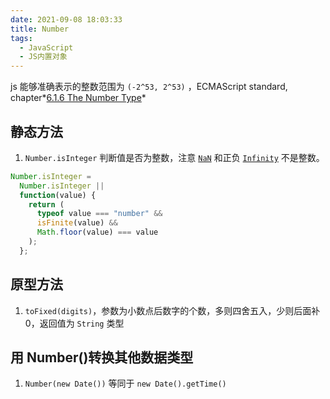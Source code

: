 ```yaml
---
date: 2021-09-08 18:03:33
title: Number
tags:
  - JavaScript
  - JS内置对象
---
```


js 能够准确表示的整数范围为 `(-2^53, 2^53)` ，ECMAScript standard, chapter*[6.1.6 The Number Type](https://www.ecma-international.org/ecma-262/#sec-ecmascript-language-types-number-type)*

## 静态方法

1. `Number.isInteger` 判断值是否为整数，注意 [`NaN`](https://developer.mozilla.org/zh-CN/docs/Web/JavaScript/Reference/Global_Objects/NaN) 和正负 [`Infinity`](https://developer.mozilla.org/zh-CN/docs/Web/JavaScript/Reference/Global_Objects/Infinity) 不是整数。

```js
Number.isInteger =
  Number.isInteger ||
  function(value) {
    return (
      typeof value === "number" &&
      isFinite(value) &&
      Math.floor(value) === value
    );
  };
```

## 原型方法

1. `toFixed(digits)`，参数为小数点后数字的个数，多则四舍五入，少则后面补 0，返回值为 `String` 类型

## 用 Number()转换其他数据类型

1. `Number(new Date())` 等同于 `new Date().getTime()`
